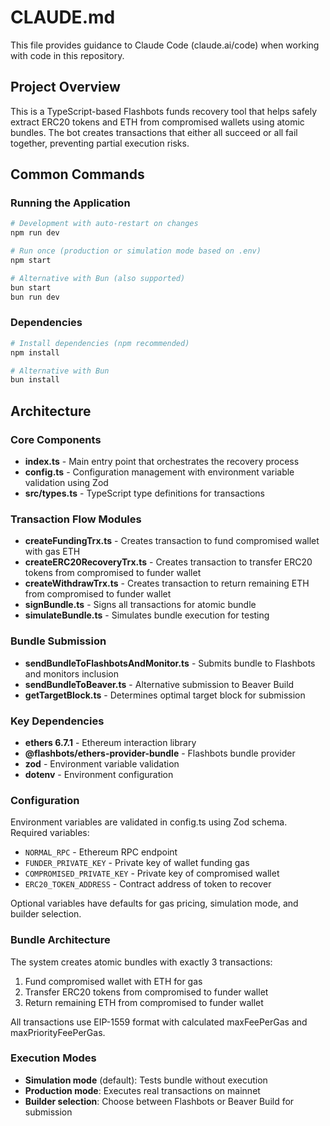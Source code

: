 # CLAUDE.md

This file provides guidance to Claude Code (claude.ai/code) when working with code in this repository.

## Project Overview

This is a TypeScript-based Flashbots funds recovery tool that helps safely extract ERC20 tokens and ETH from compromised wallets using atomic bundles. The bot creates transactions that either all succeed or all fail together, preventing partial execution risks.

## Common Commands

### Running the Application
```bash
# Development with auto-restart on changes
npm run dev

# Run once (production or simulation mode based on .env)
npm start

# Alternative with Bun (also supported)
bun start
bun run dev
```

### Dependencies
```bash
# Install dependencies (npm recommended)
npm install

# Alternative with Bun
bun install
```

## Architecture

### Core Components

- **index.ts** - Main entry point that orchestrates the recovery process
- **config.ts** - Configuration management with environment variable validation using Zod
- **src/types.ts** - TypeScript type definitions for transactions

### Transaction Flow Modules
- **createFundingTrx.ts** - Creates transaction to fund compromised wallet with gas ETH
- **createERC20RecoveryTrx.ts** - Creates transaction to transfer ERC20 tokens from compromised to funder wallet
- **createWithdrawTrx.ts** - Creates transaction to return remaining ETH from compromised to funder wallet
- **signBundle.ts** - Signs all transactions for atomic bundle
- **simulateBundle.ts** - Simulates bundle execution for testing

### Bundle Submission
- **sendBundleToFlashbotsAndMonitor.ts** - Submits bundle to Flashbots and monitors inclusion
- **sendBundleToBeaver.ts** - Alternative submission to Beaver Build
- **getTargetBlock.ts** - Determines optimal target block for submission

### Key Dependencies
- **ethers 6.7.1** - Ethereum interaction library
- **@flashbots/ethers-provider-bundle** - Flashbots bundle provider
- **zod** - Environment variable validation
- **dotenv** - Environment configuration

### Configuration
Environment variables are validated in config.ts using Zod schema. Required variables:
- `NORMAL_RPC` - Ethereum RPC endpoint
- `FUNDER_PRIVATE_KEY` - Private key of wallet funding gas
- `COMPROMISED_PRIVATE_KEY` - Private key of compromised wallet
- `ERC20_TOKEN_ADDRESS` - Contract address of token to recover

Optional variables have defaults for gas pricing, simulation mode, and builder selection.

### Bundle Architecture
The system creates atomic bundles with exactly 3 transactions:
1. Fund compromised wallet with ETH for gas
2. Transfer ERC20 tokens from compromised to funder wallet  
3. Return remaining ETH from compromised to funder wallet

All transactions use EIP-1559 format with calculated maxFeePerGas and maxPriorityFeePerGas.

### Execution Modes
- **Simulation mode** (default): Tests bundle without execution
- **Production mode**: Executes real transactions on mainnet
- **Builder selection**: Choose between Flashbots or Beaver Build for submission